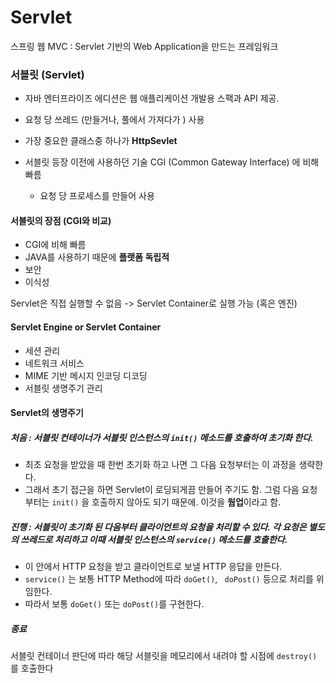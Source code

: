 # Servlet

스프링 웹 MVC : Servlet 기반의 Web Application을 만드는 프레임워크





### 서블릿 (Servlet)

- 자바 엔터프라이즈 에디션은 웹 애플리케이션 개발용 스팩과 API 제공.  
- 요청 당 쓰레드 (만들거나, 풀에서 가져다가 ) 사용
- 가장 중요한 클래스중 하나가 **HttpSevlet**

- 서블릿 등장 이전에 사용하던 기술 CGI (Common Gateway Interface) 에 비해 빠름
  - 요청 당 프로세스를 만들어 사용





#### 서블릿의 장점 (CGI와 비교)

- CGI에 비해 빠름
- JAVA를 사용하기 때문에 **플랫폼 독립적**
- 보안
- 이식성



Servlet은 직접 실행할 수 없음 -> Servlet Container로 실행 가능 (혹은 엔진)

#### Servlet Engine or Servlet Container

- 세션 관리
- 네트워크 서비스
- MIME 기반 메시지 인코딩 디코딩
- 서블릿 생명주기 관리





#### Servlet의 생명주기

##### 처음 : 서블릿 컨테이너가 서블릿 인스턴스의 `init()` 메소드를 호출하여 초기화 한다.

- 최초 요청을 받았을 때 한번 초기화 하고 나면 그 다음 요청부터는 이 과정을 생략한다.
- 그래서 초기 접근을 하면 Servlet이 로딩되게끔 만들어 주기도 함. 그럼 다음 요청부터는 `init()` 을 호출하지 않아도 되기 때문에. 이것을 **웜업**이라고 함.



##### 진행 : 서블릿이 초기화 된 다음부터 클라이언트의 요청을 처리할 수 있다. 각 요청은 별도의 쓰레드로 처리하고 이때 서블릿 인스턴스의 `service()` 메소드를 호출한다.

-  이 안에서 HTTP 요청을 받고 클라이언트로 보낼 HTTP 응답을 만든다.
- `service()` 는 보통 HTTP Method에 따라 `doGet()`, ` doPost()` 등으로 처리를 위임한다.
- 따라서 보통 `doGet()` 또는 `doPost()`를 구현한다. 



##### 종료

서블릿 컨테이너 판단에 따라 해당 서블릿을 메모리에서 내려야 할 시점에 `destroy()` 를 호출한다





